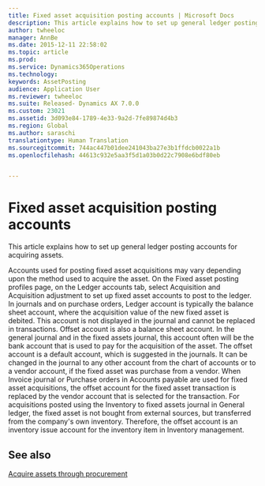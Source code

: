 ```yaml
---
title: Fixed asset acquisition posting accounts | Microsoft Docs
description: This article explains how to set up general ledger posting accounts for acquiring assets.
author: twheeloc
manager: AnnBe
ms.date: 2015-12-11 22:58:02
ms.topic: article
ms.prod: 
ms.service: Dynamics365Operations
ms.technology: 
keywords: AssetPosting
audience: Application User
ms.reviewer: twheeloc
ms.suite: Released- Dynamics AX 7.0.0
ms.custom: 23021
ms.assetid: 3d093e84-1789-4e33-9a2d-7fe89874d4b3
ms.region: Global
ms.author: saraschi
translationtype: Human Translation
ms.sourcegitcommit: 744ac447b01dee241043ba27e3b1ffdcb0022a1b
ms.openlocfilehash: 44613c932e5aa3f5d1a03b0d22c7908e6bdf80eb


---
```


# <a name="fixed-asset-acquisition-posting-accounts"></a>Fixed asset acquisition posting accounts

This article explains how to set up general ledger posting accounts for acquiring assets.

Accounts used for posting fixed asset acquisitions may vary depending upon the method used to acquire the asset. On the Fixed asset posting profiles page, on the Ledger accounts tab, select Acquisition and Acquisition adjustment to set up fixed asset accounts to post to the ledger. In journals and on purchase orders, Ledger account is typically the balance sheet account, where the acquisition value of the new fixed asset is debited. This account is not displayed in the journal and cannot be replaced in transactions. Offset account is also a balance sheet account. In the general journal and in the fixed assets journal, this account often will be the bank account that is used to pay for the acquisition of the asset. The offset account is a default account, which is suggested in the journals. It can be changed in the journal to any other account from the chart of accounts or to a vendor account, if the fixed asset was purchase from a vendor. When Invoice journal or Purchase orders in Accounts payable are used for fixed asset acquisitions, the offset account for the fixed asset transaction is replaced by the vendor account that is selected for the transaction. For acquisitions posted using the Inventory to fixed assets journal in General ledger, the fixed asset is not bought from external sources, but transferred from the company's own inventory. Therefore, the offset account is an inventory issue account for the inventory item in Inventory management.



<a name="see-also"></a>See also
--------

[Acquire assets through procurement](https://ax.help.dynamics.com/en/wiki/Acquire-assets-through-procurement/)




<!--HONumber=Feb17_HO3-->


